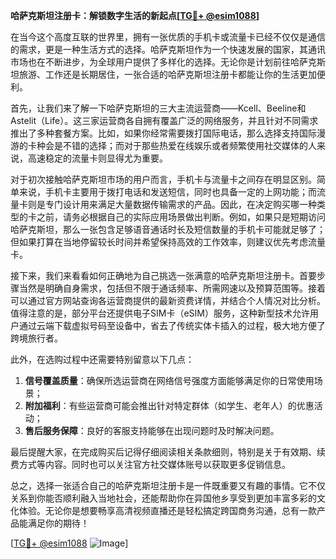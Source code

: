 **哈萨克斯坦注册卡：解锁数字生活的新起点[[TG💪+ @esim1088](https://t.me/s/esim1088)]**

在当今这个高度互联的世界里，拥有一张优质的手机卡或流量卡已经不仅仅是通信的需求，更是一种生活方式的选择。哈萨克斯坦作为一个快速发展的国家，其通讯市场也在不断进步，为全球用户提供了多样化的选择。无论你是计划前往哈萨克斯坦旅游、工作还是长期居住，一张合适的哈萨克斯坦注册卡都能让你的生活更加便利。

首先，让我们来了解一下哈萨克斯坦的三大主流运营商——Kcell、Beeline和Astelit（Life）。这三家运营商各自拥有覆盖广泛的网络服务，并且针对不同需求推出了多种套餐方案。比如，如果你经常需要拨打国际电话，那么选择支持国际漫游的卡种会是不错的选择；而对于那些热爱在线娱乐或者频繁使用社交媒体的人来说，高速稳定的流量卡则显得尤为重要。

对于初次接触哈萨克斯坦市场的用户而言，手机卡与流量卡之间存在明显区别。简单来说，手机卡主要用于拨打电话和发送短信，同时也具备一定的上网功能；而流量卡则是专门设计用来满足大量数据传输需求的产品。因此，在决定购买哪一种类型的卡之前，请务必根据自己的实际应用场景做出判断。例如，如果只是短期访问哈萨克斯坦，那么一张包含足够语音通话时长及短信数量的手机卡可能就足够了；但如果打算在当地停留较长时间并希望保持高效的工作效率，则建议优先考虑流量卡。

接下来，我们来看看如何正确地为自己挑选一张满意的哈萨克斯坦注册卡。首要步骤当然是明确自身需求，包括但不限于通话频率、所需网速以及预算范围等。接着可以通过官方网站查询各运营商提供的最新资费详情，并结合个人情况对比分析。值得注意的是，部分平台还提供电子SIM卡（eSIM）服务，这种新型技术允许用户通过云端下载虚拟号码至设备中，省去了传统实体卡插入的过程，极大地方便了跨境旅行者。

此外，在选购过程中还需要特别留意以下几点：
1. **信号覆盖质量**：确保所选运营商在网络信号强度方面能够满足你的日常使用场景；
2. **附加福利**：有些运营商可能会推出针对特定群体（如学生、老年人）的优惠活动；
3. **售后服务保障**：良好的客服支持能够在出现问题时及时解决问题。

最后提醒大家，在完成购买后记得仔细阅读相关条款细则，特别是关于有效期、续费方式等内容。同时也可以关注官方社交媒体账号以获取更多促销信息。

总之，选择一张适合自己的哈萨克斯坦注册卡是一件既重要又有趣的事情。它不仅关系到你能否顺利融入当地社会，还能帮助你在异国他乡享受到更加丰富多彩的文化体验。无论你是想要畅享高清视频直播还是轻松搞定跨国商务沟通，总有一款产品能满足你的期待！

[[TG💪+ @esim1088](https://t.me/s/esim1088) ![Image](https://i.postimg.cc/4NQfJmqS/Snipaste-2025-05-13-00-14-12.png)]